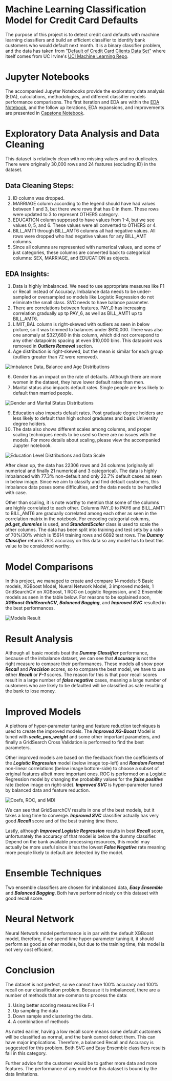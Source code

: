 # Machine Learning Classification Model for Credit Card Defaults

The purpose of this project is to detect credit card defaults with machine learning classifiers and build an efficient classifier to identify bank customers who would default next month. It is a binary classifier problem, and the data has taken from ["Default of Credit Card Clients Data Set"](https://code.datasciencedojo.com/datasciencedojo/datasets/tree/master/Default%20of%20Credit%20Card%20Clients) where itself comes from UC Irvine's [UCI Machine Learning Repo](https://archive.ics.uci.edu/dataset/350/default+of+credit+card+clients).

# Jupyter Notebooks
The accompanied Jupyter Notebooks provide the exploratory data analysis (EDA), calculations, methodologies, and different classifier models performance comparisons. The first iteration and EDA are within the [EDA Notebook](capstone.ipynb), and the follow up iterations, EDA expansions, and improvements are presented in [Capstone Notebook](capstone_final.ipynb).

# Exploratory Data Analysis and Data Cleaning
This dataset is relatively clean with no missing values and no duplicates. There were originally 30,000 rows and 24 features (excluding ID) in the dataset. 

## Data Cleaning Steps:

1. ID column was dropped.
2. MARRIAGE column according to the legend should have had values between 1 and 3, but there were rows that has 0 in them. These rows were updated to 3 to represent OTHERS category.
3. EDUCATION column supposed to have values from 1-4, but we see values 0, 5, and 6. These values were all converted to OTHERS or 4.
4. BILL_AMT1 through BILL_AMT6 columns all had negative values. All rows were dropped who had negative values for any BILL_AMT columns.
5. Since all columns are represented with numerical values, and some of just categories, these columns are converted back to categorical columns: SEX, MARRIAGE, and EDUCATION as objects.

## EDA Insights:
1. Data is highly imbalanced. We need to use appropriate measures like F1 or Recall instead of Accuracy. Imbalance data needs to be under-sampled or oversampled so models like Logistic Regression do not eliminate the small class. SVC needs to have balance parameter.
2. There are correlations between features. PAY_0 has increasing correlation gradually up tp PAY_6, as well as BILL_AMT1 up to BILL_AMT6.
3. LIMIT_BAL column is right-skewed with outliers as seen in below picture, so it was trimmed to balances under $610,000. There was also one anomaly at $327,680 in this column, which did not correspond to any other datapoints spacing at even $10,000 bins. This datapoint was removed in ***Outliers Removal*** section.
4. Age distribution is right-skewed, but the mean is similar for each group (outliers greater than 72 were removed).

![Imbalance Data, Balance and Age Distributions](images/capstone_fin_01.png)

6. Gender has an impact on the rate of defaults. Although there are more women in the dataset, they have lower default rates than men.
7. Marital status also impacts default rates. Single people are less likely to default than married people.

![Gender and Marital Status Distributions](images/capstone_fin_02.png)

9. Education also impacts default rates. Post graduate degree holders are less likely to default than high school graduates and basic University degree holders.
10. The data also shows different scales among columns, and proper scaling techniques needs to be used so there are no issues with the models. For more details about scaling, please view the accompanied Jupyter notebook. 

![Education Level Distributions and Data Scale](images/capstone_fin_03.png)

After clean up, the data has 22306 rows and 24 columns (originally all numerical and finally 21 numerical and 3 categorical). The data is highly imbalanced with 77.3% non-default and only 22.7% default cases as seen in below image. Since we aim to classify and find default customers, this imbalance data poses some difficulties, and the data needs to be handled with case.

Other than scaling, it is note worthy to mention that some of the columns are highly correlated to each other. Columns PAY_0 to PAY6 and BILL_AMT1 to BILL_AMT6 are gradually correlated among each other as seen in the correlation matrix in the notebook. For encoding categorial columns, ***pd.get_dummies*** is used, and ***StandardScaler*** class is used to scale the other columns. The data has been split into training and test sets by a ratio of 70%/30% which is 15614 training rows and 6692 test rows. The ***Dummy Classifier*** returns 78% accuracy on this data so any model has to beat this value to be considered worthy.

# Model Comparisons

In this project, we managed to create and compare 14 models: 5 Basic models, XGBoost Model, Nueral Network Model, 3 improved models, 1 GridSearchCV on XGBoost, 1 ROC on Logistic Regression, and 2 Ensemble models as seen in the table below. For reasons to be explained soon, ***XGBoost GridSearchCV***, ***Balanced Bagging***, and ***Improved SVC*** resulted in the best performances.

![Models Result](images/capfin_12.png)

# Result Analysis

Although all basic models beat the ***Dummy Classifier*** performance, because of the imbalance dataset, we can see that ***Accuracy*** is not the right measure to compare their performances. These models all show poor ***Recall*** and ***Precision*** scores, so to compare the best model, we have to use either ***Recall*** or ***F-1*** scores. The reason for this is that poor recall scores result in a large number of ***false negative*** cases, meaning a large number of customers who are likely to be defaulted will be classified as safe resulting the bank to lose money.

# Improved Models
A plethora of hyper-parameter tuning and feature reduction techniques is used to create the improved models. The ***Improved XG-Boost*** Model is tuned with ***scale_pos_weight*** and some other important parameters, and finally a GridSearch Cross Validation is performed to find the best parameters.

Other improved models are based on the feedback from the coefficients of the ***Logistic Regression*** model (below image top-left) and ***Random Forrest*** non-linear correlations (below image bottom-side) to choose a subset of original features albeit more important ones. ROC is performed on a Logistic Regression model by changing the probability values for the ***false positive*** rate (below image on right-side). ***Improved SVC*** is hyper-parameter tuned by balanced data and feature reduction. 

![Coefs, ROC, and MDI](images/capfin_13.png)

We can see that GridSearchCV results in one of the best models, but it takes a long time to converge. ***Improved SVC*** classifier actually has very good ***Recall*** score and of the best training time there.

Lastly, although ***Improved Logistic Regression*** results in best ***Recall*** score, unfortunately the accuracy of that model is below the dummy classifier. Depend on the bank available processing resources, this model may actually be more useful since it has the lowest ***False Negative*** rate meaning more people likely to default are detected by the model. 

# Ensemble Techniques
Two ensemble classifiers are chosen for imbalanced data, ***Easy Ensemble*** and ***Balanced Bagging***. Both have performed nicely on this dataset with good recall score. 

# Neural Network
Neural Network model performance is in par with the default XGBoost model, therefore, if we spend time hyper-parameter tuning it, it should perform as good as other models, but due to the training time, this model is not very cost efficient.


# Conclusion
The dataset is not perfect, so we cannot have 100% accuracy and 100% recall on our classification problem. Because it is imbalanced, there are a number of methods that are common to process the data:

1. Using better scoring measures like F-1
2. Up sampling the data
3. Down sample and clustering the data.
4. A combination of methods

As noted earlier, having a low recall score means some default customers will be classified as normal, and the bank cannot detect them. This can have major implications. Therefore, a balanced Recall and Accuracy is suggested for this problem. Both SVC and Easy Ensemble classifiers results fall in this category. 

Further advice for the customer would be to gather more data and more features. The performance of any model on this dataset is bound by the data limitations.
